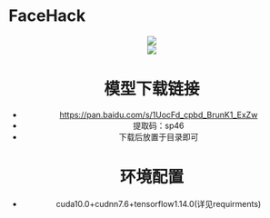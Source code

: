 # FaceHack
<div align=center><img src="https://github.com/jasonlbx13/FaceHack/blob/master/pic/yandao.png"><div>
<div align=center><img src="https://github.com/jasonlbx13/FaceHack/blob/master/pic/FaceHack.png"><div>
  
# 模型下载链接
* https://pan.baidu.com/s/1UocFd_cpbd_BrunK1_ExZw
* 提取码：sp46
* 下载后放置于目录即可

# 环境配置

* cuda10.0+cudnn7.6+tensorflow1.14.0(详见requirments)
